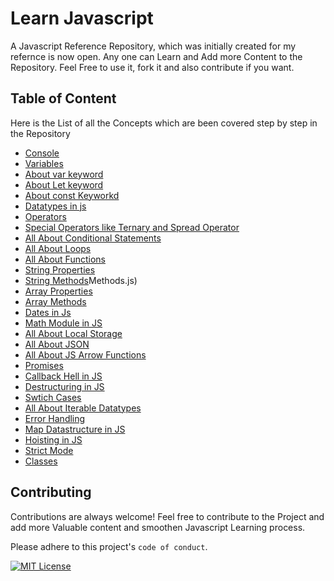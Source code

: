 # Learn Javascript

A Javascript Reference Repository, which was initially created for my refernce is now open. Any one can Learn and Add more Content to the Repository. Feel Free to use it, fork it and also contribute if you want.

## Table of Content

Here is the List of all the Concepts which are been covered step by step in the Repository
 - [Console](https://github.com/arkalsekar/Learn-Javascript/blob/main/01_Console.js)
 - [Variables](https://github.com/arkalsekar/Learn-Javascript/blob/main/02_Variables.js)
 - [About var keyword](https://github.com/arkalsekar/Learn-Javascript/blob/main/03_var.js)
 - [About Let keyword](https://github.com/arkalsekar/Learn-Javascript/blob/main/04_let.js)
 - [About const Keyworkd](https://github.com/arkalsekar/Learn-Javascript/blob/main/05_const.js)
 - [Datatypes in js](https://github.com/arkalsekar/Learn-Javascript/blob/main/06_Data_Types.js)
 - [Operators](https://github.com/arkalsekar/Learn-Javascript/blob/main/07_Operators.js)
 - [Special Operators like Ternary and Spread Operator](https://github.com/arkalsekar/Learn-Javascript/blob/main/08_Special_Operators.js)
 - [All About Conditional Statements](https://github.com/arkalsekar/Learn-Javascript/blob/main/09_Conditional.js)
 - [All About Loops](https://github.com/arkalsekar/Learn-Javascript/blob/main/10_Loops)
 - [All About Functions](https://github.com/arkalsekar/Learn-Javascript/blob/main/11_Functions.js)
 - [String Properties](https://github.com/arkalsekar/Learn-Javascript/blob/main/12_string_Properties.js)
 - [String Methods](https://github.com/arkalsekar/Learn-Javascript/blob/main/13_String)Methods.js)
 - [Array Properties](https://github.com/arkalsekar/Learn-Javascript/blob/main/14_Array_Properties.js)
 - [Array Methods](https://github.com/arkalsekar/Learn-Javascript/blob/main/15_Array_Methods.js)
 - [Dates in Js](https://github.com/arkalsekar/Learn-Javascript/blob/main/16_Dates.js)
 - [Math Module in JS](https://github.com/arkalsekar/Learn-Javascript/blob/main/17_Math.js)
 - [All About Local Storage](https://github.com/arkalsekar/Learn-Javascript/blob/main/18_Local_Storage.js)
 - [All About JSON](https://github.com/arkalsekar/Learn-Javascript/blob/main/19_JSON.js)
 - [All About JS Arrow Functions](https://github.com/arkalsekar/Learn-Javascript/blob/main/20_Arrow_Functions.js)
 - [Promises](https://github.com/arkalsekar/Learn-Javascript/blob/main/21_Promises.js)
 - [Callback Hell in JS](https://github.com/arkalsekar/Learn-Javascript/blob/main/22_Callback.js)
 - [Destructuring in JS](https://github.com/arkalsekar/Learn-Javascript/blob/main/23_Destructuring.js)
 - [Swtich Cases ](https://github.com/arkalsekar/Learn-Javascript/blob/main/24_Switch_Case.js)
 - [All About Iterable Datatypes](https://github.com/arkalsekar/Learn-Javascript/blob/main/25_Iterables.js)
 - [Error Handling](https://github.com/arkalsekar/Learn-Javascript/blob/main/26_Error_Handling.js)
 - [Map Datastructure in JS](https://github.com/arkalsekar/Learn-Javascript/blob/main/17_Map.js)
 - [Hoisting in JS](https://github.com/arkalsekar/Learn-Javascript/blob/main/28_Hoisting.js)
 - [Strict Mode](https://github.com/arkalsekar/Learn-Javascript/blob/main/29_Strict_Mode.js)
 - [Classes](https://github.com/arkalsekar/Learn-Javascript/blob/main/30_Classes.js)
 
## Contributing

Contributions are always welcome! Feel free to contribute to the Project and add more Valuable content and smoothen Javascript Learning process.

Please adhere to this project's `code of conduct`.

[![MIT License](https://img.shields.io/badge/License-MIT-green.svg)](https://choosealicense.com/licenses/mit/)

